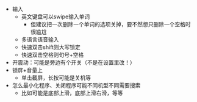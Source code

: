 - 输入
  - 英文键盘可以swipe输入单词
    - 但建议把一次删除一个单词的选项关掉，要不然想只删除一个空格时很尴尬
  - 多语言语音输入
  - 快速双击shift则大写锁定
  - 快速双击空格则句号+空格
- 开震动：可能是旁边有个开关（不是在设置里改！）
- 锁屏+音量上
  - 单击截屏，长按可能是关机等
- 怎么最小化程序、关闭程序可能不同机型不同需要搜索
  - 比如可能是底部上滑，底部上滑右滑，等等